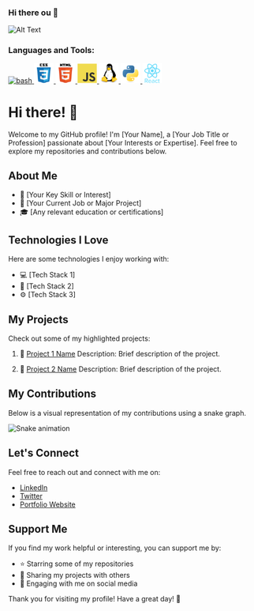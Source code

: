 ### Hi there ou 👋
![Alt Text](https://external-preview.redd.it/oIb2EGKj0mWEwnEFIfhrflUPj_M2LF-HnOT2lFAoufI.gif?format=mp4&s=a7a009616da1a8bd40521c57732cda219bf638c4)

 
<p align="left">
</p>

<h3 align="left">Languages and Tools:</h3>
<p align="left"> <a href="https://www.gnu.org/software/bash/" target="_blank" rel="noreferrer"> <img src="https://www.vectorlogo.zone/logos/gnu_bash/gnu_bash-icon.svg" alt="bash" width="40" height="40"/> </a> <a href="https://www.w3schools.com/css/" target="_blank" rel="noreferrer"> <img src="https://raw.githubusercontent.com/devicons/devicon/master/icons/css3/css3-original-wordmark.svg" alt="css3" width="40" height="40"/> </a> <a href="https://www.w3.org/html/" target="_blank" rel="noreferrer"> <img src="https://raw.githubusercontent.com/devicons/devicon/master/icons/html5/html5-original-wordmark.svg" alt="html5" width="40" height="40"/> </a> <a href="https://developer.mozilla.org/en-US/docs/Web/JavaScript" target="_blank" rel="noreferrer"> <img src="https://raw.githubusercontent.com/devicons/devicon/master/icons/javascript/javascript-original.svg" alt="javascript" width="40" height="40"/> </a> <a href="https://www.linux.org/" target="_blank" rel="noreferrer"> <img src="https://raw.githubusercontent.com/devicons/devicon/master/icons/linux/linux-original.svg" alt="linux" width="40" height="40"/> </a> <a href="https://www.python.org" target="_blank" rel="noreferrer"> <img src="https://raw.githubusercontent.com/devicons/devicon/master/icons/python/python-original.svg" alt="python" width="40" height="40"/> </a> <a href="https://reactjs.org/" target="_blank" rel="noreferrer"> <img src="https://raw.githubusercontent.com/devicons/devicon/master/icons/react/react-original-wordmark.svg" alt="react" width="40" height="40"/> </a> </p>

# Hi there! 👋

Welcome to my GitHub profile! I'm [Your Name], a [Your Job Title or Profession] passionate about [Your Interests or Expertise]. Feel free to explore my repositories and contributions below.

## About Me

- 🌟 [Your Key Skill or Interest]
- 💼 [Your Current Job or Major Project]
- 🎓 [Any relevant education or certifications]

## Technologies I Love

Here are some technologies I enjoy working with:

- 💻 [Tech Stack 1]
- 🚀 [Tech Stack 2]
- ⚙️ [Tech Stack 3]

## My Projects

Check out some of my highlighted projects:

1. 🌟 [Project 1 Name](link)
   Description: Brief description of the project.
   
2. 🚀 [Project 2 Name](link)
   Description: Brief description of the project.

## My Contributions

Below is a visual representation of my contributions using a snake graph.

![Snake animation](https://github.com/YOUR_USERNAME/YOUR_USERNAME/blob/output/github-contribution-grid-snake.svg)

## Let's Connect

Feel free to reach out and connect with me on:

- [LinkedIn](link)
- [Twitter](link)
- [Portfolio Website](link)

## Support Me

If you find my work helpful or interesting, you can support me by:

- ⭐️ Starring some of my repositories
- 📢 Sharing my projects with others
- 💬 Engaging with me on social media

Thank you for visiting my profile! Have a great day! 🎉
